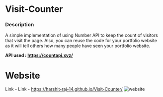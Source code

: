 # Visit-Counter

### Description

A simple implementation of using Number API to keep the count of visitors that visit the page.
Also, you can reuse the code for your portfolio website as it will tell others how many people have seen your portfolio website.

**API used : https://countapi.xyz/**

# Website

Link - Link - https://harshit-raj-14.github.io/Visit-Counter/
![website](https://user-images.githubusercontent.com/98808802/212046958-5d5410a7-16c7-444d-ad39-d65148ec80d2.png)
